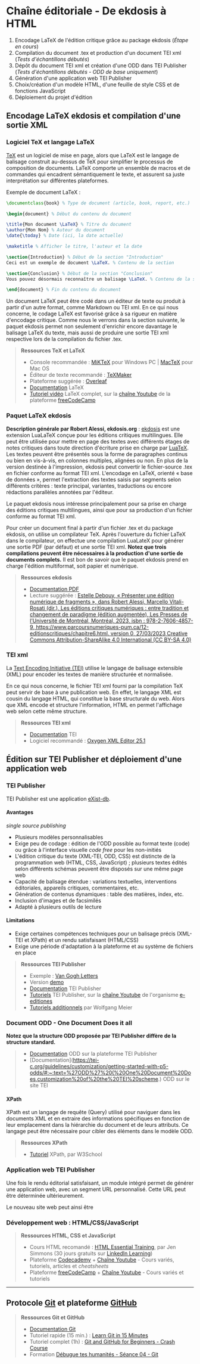 # Chaîne éditoriale - De ekdosis à HTML

1. Encodage LaTeX de l'édition critique grâce au package ekdosis (*Étape en cours*)
2. Compilation du document .tex et production d'un document TEI xml (*Tests d'échantillons  débutés*)
3. Dépôt du document TEI xml et création d'une ODD dans TEI Publisher (*Tests d'échantillons débutés - ODD de base uniquement*)
4. Génération d'une application web TEI Publisher 
5. Choix/création d'un modèle HTML, d'une feuille de style CSS et de fonctions JavaScript 
6. Déploiement du projet d'édition

## Encodage LaTeX ekdosis et compilation d'une sortie XML

### Logiciel TeX et langage LaTeX

[TeX](https://fr.wikipedia.org/wiki/TeX#:~:text=TeX%20est%20un%20système%20logiciel,%27édition%20de%20l%27époque.) est un logiciel de mise en page, alors que LaTeX est le langage de balisage construit au-dessus de TeX pour simplifier le processus de composition de documents. LaTeX comporte un ensemble de macros et de commandes qui encadrent sémantiquement le texte, et assurent sa juste interprétation sur différentes plateformes. 

Exemple de document LaTeX :

```latex
\documentclass{book} % Type de document (article, book, report, etc.)

\begin{document} % Début du contenu du document

\title{Mon document \LaTeX} % Titre du document
\author{Mon Nom} % Auteur du document
\date{\today} % Date (ici, la date actuelle)

\maketitle % Afficher le titre, l'auteur et la date

\section{Introduction} % Début de la section "Introduction"
Ceci est un exemple de document \LaTeX. % Contenu de la section

\section{Conclusion} % Début de la section "Conclusion"
Vous pouvez désormais reconnaître un balisage \LaTeX. % Contenu de la section

\end{document} % Fin du contenu du document
```

Un document LaTeX peut être codé dans un éditeur de texte ou produit à partir d'un autre format, comme Markdown ou TEI xml. En ce qui nous concerne, le codage LaTeX est favorisé grâce à sa rigueur en matière d'encodage critique. Comme nous le verrons dans la section suivante, le paquet ekdosis permet non seulement d'enrichir encore davantage le balisage LaTeX du texte, mais aussi de produire une sortie TEI xml respective lors de la compilation du fichier .tex.

> **Ressources TeX et LaTeX**
>
> - Console recommandée : [MiKTeX](https://miktex.org/download) pour Windows PC | [MacTeX](https://tug.org/mactex/mactex-download.html) pour Mac OS
> - Éditeur de texte recommandé : [TeXMaker](https://www.xm1math.net/texmaker/)
> - Plateforme suggérée : [Overleaf](https://fr.overleaf.com)
> - [Documentation](https://fr.overleaf.com/learn) LaTeX 
> - [Tutoriel vidéo](https://www.youtube.com/watch?v=ydOTMQC7np0&t=11522s) LaTeX complet, sur la [chaîne Youtube](https://www.youtube.com/@freecodecamp) de la plateforme [freeCodeCamp](https://www.freecodecamp.org)

### Paquet LaTeX ekdosis

**Description générale par Robert Alessi, ekdosis.org** : [ekdosis](http://www.ekdosis.org/fr/index.html) est une extension LuaLaTeX conçue pour les éditions critiques multilingues. Elle peut être utilisée pour mettre en page des textes avec différents étages de notes critiques dans toute direction d'écriture prise en charge par [LuaTeX](https://www.luatex.org//). Les textes peuvent être présentés sous la forme de paragraphes continus ou bien en vis-à-vis, en colonnes multiples, alignées ou non. En plus de la version destinée à l'impression, ekdosis peut convertir le fichier-source .tex en fichier conforme au format TEI xml. L'encodage en LaTeX, orienté « base de données », permet l'extraction des textes saisis par segments selon différents critères : texte principal, variantes, traductions ou encore rédactions parallèles annotées par l'éditeur.

Le paquet ekdosis nous intéresse principalement pour sa prise en charge des éditions critiques multilingues, ainsi que pour sa production d'un fichier conforme au format TEI xml. 

Pour créer un document final à partir d'un fichier .tex et du package ekdosis, on utilise un compilateur TeX. Après l'ouverture du fichier LaTeX dans le compilateur, on effectue une compilation LuaLateX pour générer une sortie PDF (par défaut) et une sortie TEI xml. **Notez que trois compilations peuvent être nécessaires à la production d'une sortie de documents complets.** Il est bon de savoir que le paquet ekdosis prend en charge l'édition multiformat, soit papier et numérique.

> **Ressources ekdosis**
> 
> - [Documentation PDF](https://ctan.mirror.rafal.ca/macros/luatex/latex/ekdosis/ekdosis.pdf)
> - Lecture suggérée : [Estelle Debouy, « Présenter une édition numérique de fragments », dans Robert Alessi, Marcello Vitali-Rosati (dir.), Les éditions critiques numériques : entre tradition et changement de paradigme (édition augmentée), Les Presses de l’Université de Montréal, Montréal, 2023, isbn : 978-2-7606-4857-9, https://www.parcoursnumeriques-pum.ca/12-editionscritiques/chapitre6.html. version 0, 27/03/2023 Creative Commons Attribution-ShareAlike 4.0 International (CC BY-SA 4.0)](https://www.parcoursnumeriques-pum.ca/12-editionscritiques/chapitre6.html)

### TEI xml

La [Text Encoding Initiative (TEI)](https://tei-c.org) utilise le langage de balisage extensible (XML) pour encoder les textes de manière structurée et normalisée. 

En ce qui nous concerne, le fichier TEI xml fourni par la compilation TeX peut servir de base à une publication web. En effet, le langage XML est cousin du langage HTML, qui constitue la base structurale du web. Alors que XML encode et structure l'information, HTML en permet l'affichage web selon cette même structure. 

> **Ressources TEI xml**
> 
> - [Documentation](https://tei-c.org/release/doc/tei-p5-doc/fr/html/index.html) TEI
> - Logiciel recommandé : [Oxygen XML Editor 25.1](https://www.oxygenxml.com)

## Édition sur TEI Publisher et déploiement d'une application web

### TEI Publisher

TEI Publisher est une application [eXist-db](http://exist-db.org/exist/apps/homepage/index.html). 

#### Avantages

*single source publishing*
- Plusieurs modèles personnalisables
- Exige peu de codage : édition de l'ODD possible au format texte (code) ou grâce à l'interface visuelle *code free* pour les non-initiés
- L'édition critique du texte (XML-TEI, ODD, CSS) est distincte de la programmation web (HTML, CSS, JavaScript) ; plusieurs textes édités selon différents schémas peuvent être disposés sur une même page web 
- Capacité de balisage étendue : variations textuelles, interventions éditoriales, appareils critiques, commentaires, etc.
- Génération de contenus dynamiques : table des matières, index, etc.
- Inclusion d'images et de facsimilés
- Adapté à plusieurs outils de lecture

#### Limitations

- Exige certaines compétences techniques pour un balisage précis (XML-TEI et XPath) et un rendu satisfaisant (HTML/CSS)
- Exige une période d'adaptation à la plateforme et au système de fichiers en place

> **Ressources TEI Publisher**
> 
> - Exemple : [Van Gogh Letters](https://teipublisher.com/exist/apps/vangogh/index.html)
> - Version [demo](https://teipublisher.com/exist/apps/tei-publisher/index.html)
> - [Documentation](https://teipublisher.com/exist/apps/tei-publisher/doc/documentation.xml?odd=docbook&view=div) TEI Publisher
> - [Tutoriels](https://www.youtube.com/watch?v=QuWrfAS2SWM&list=PLx8WACGMjM7mmlJXUW-SdEKw9pEBNMzfW) TEI Publisher, sur la [chaîne Youtube](https://www.youtube.com/@e-editiones8339) de l'organisme [e-editiones](https://www.e-editiones.org)
> - [Tutoriels additionnels](https://www.youtube.com/@wolfgangmm) par Wolfgang Meier

### Document ODD - One Document Does it all



**Notez que la structure ODD proposée par TEI Publisher diffère de la structure standard.** 

> - [Documentation](https://teipublisher.com/exist/apps/tei-publisher/doc/documentation.xml?view=div&odd=docbook&id=behaviours-available#odd-customization-details) ODD sur la plateforme TEI Publisher
> - [Documentation](https://tei-c.org/guidelines/customization/getting-started-with-p5-odds/#:~:text=%27ODD%27%20(%20One%20Document%20Does,customization%20of%20the%20TEI%20scheme.) ODD sur le site TEI

#### XPath

XPath est un langage de requête (Query) utilisé pour naviguer dans les documents XML et en extraire des informations spécifiques en fonction de leur emplacement dans la hiérarchie du document et de leurs attributs. Ce langage peut être nécessaire pour cibler des éléments dans le modèle ODD. 

> **Ressources XPath**
> 
> - [Tutoriel](https://www.w3schools.com/xml/xpath_intro.asp) XPath, par W3School

### Application web TEI Publisher

Une fois le rendu éditorial satisfaisant, un module intégré permet de générer une application web, avec un segment URL personnalisé. Cette URL peut être déterminée ultérieurement. 

Le nouveau site web peut ainsi être 

### Développement web : HTML/CSS/JavaScript

> **Ressources HTML, CSS et JavaScript**
> 
> - Cours HTML recomandé : [HTML Essential Training](https://www.linkedin.com/learning/html-essential-training-4), par Jen Simmons (30 jours gratuits sur [LinkedIn Learning](https://www.linkedin.com/learning/)) 
> - Plateforme [Codecademy](https://www.codecademy.com/learn) + [Chaîne Youtube](https://www.youtube.com/@codecademy) - Cours variés, tutoriels, articles et *cheatsheets*
> - Plateforme [freeCodeCamp](https://www.freecodecamp.org) + [Chaîne Youtube](https://www.youtube.com/@freecodecamp) - Cours variés et tutoriels

___

## Protocole [Git](https://git-scm.com) et plateforme [GitHub](https://github.com)

> **Ressources Git et GitHub**
> 
> - [Documentation Git](https://git-scm.com/doc)
> - Tutoriel rapide (15 min.) : [Learn Git in 15 Minutes](https://www.youtube.com/watch?v=USjZcfj8yxE&list=PLAm2x6UxYwofxbHESgByJRUm0KP9KIs7h&index=23)
> - Tutoriel complet (1h) : [Git and GitHub for Beginners - Crash Course](https://www.youtube.com/watch?v=RGOj5yH7evk&list=PLAm2x6UxYwofxbHESgByJRUm0KP9KIs7h&index=26)
> - Formation [Débugue tes humanités - Séance 04 - Git](https://debugue.ecrituresnumeriques.ca/seance-04-git/presentation.html#/)
